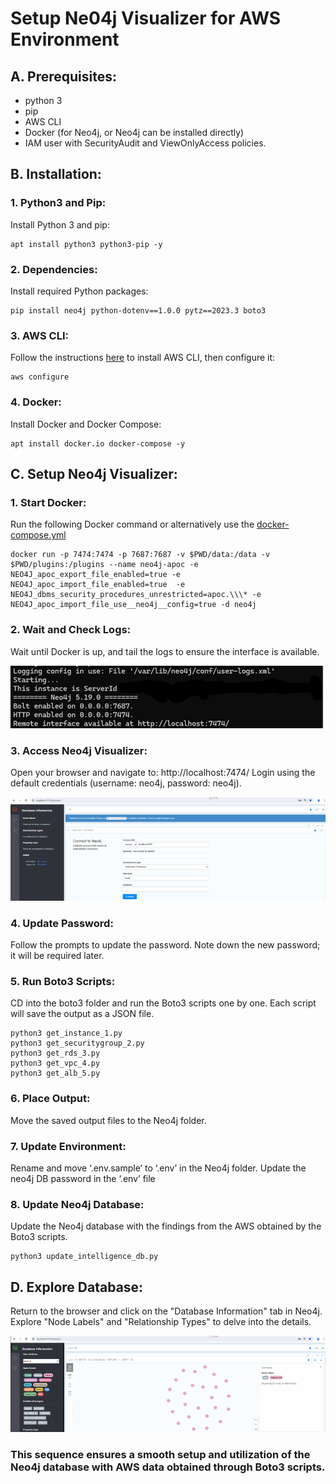 # Setup Ne04j Visualizer for AWS Environment 

## A. Prerequisites:

*	python 3
*	pip
*	AWS CLI
*	Docker (for Neo4j, or Neo4j can be installed directly)
*	IAM user with SecurityAudit and ViewOnlyAccess policies.

## B. Installation:

### 1. Python3 and Pip:
Install Python 3 and pip:
```
apt install python3 python3-pip -y
```

### 2.	Dependencies:
Install required Python packages:
```
pip install neo4j python-dotenv==1.0.0 pytz==2023.3 boto3
```

### 3. AWS CLI:
Follow the instructions [here](https://docs.aws.amazon.com/cli/latest/userguide/getting-started-install.html) to install AWS CLI, then configure it:

```
aws configure
```

### 4. Docker:
Install Docker and Docker Compose:
```
apt install docker.io docker-compose -y
```

## C. Setup Neo4j Visualizer:

### 1. Start Docker:
Run the following Docker command or alternatively use the [docker-compose.yml](docker-compose.yml)
```
docker run -p 7474:7474 -p 7687:7687 -v $PWD/data:/data -v $PWD/plugins:/plugins --name neo4j-apoc -e NEO4J_apoc_export_file_enabled=true -e NEO4J_apoc_import_file_enabled=true  -e NEO4J_dbms_security_procedures_unrestricted=apoc.\\\* -e NEO4J_apoc_import_file_use__neo4j__config=true -d neo4j
```

### 2. Wait and Check Logs:
Wait until Docker is up, and tail the logs to ensure the interface is available.

![alt text](image-1.png)

### 3. Access Neo4j Visualizer:
Open your browser and navigate to: http://localhost:7474/
Login using the default credentials (username: neo4j, password: neo4j).

![alt text](image.png) 

### 4. Update Password:
Follow the prompts to update the password. Note down the new password; it will be required later.

### 5. Run Boto3 Scripts:
CD into the boto3 folder and run the Boto3 scripts one by one. Each script will save the output as a JSON file.
```
python3 get_instance_1.py
python3 get_securitygroup_2.py
python3 get_rds_3.py
python3 get_vpc_4.py
python3 get_alb_5.py
```

### 6. Place Output:
Move the saved output files to the Neo4j folder.

### 7. Update Environment:
Rename and move ‘.env.sample’ to ‘.env’ in the Neo4j folder.
Update the neo4j DB password in the ‘.env’ file

### 8. Update Neo4j Database:
Update the Neo4j database with the findings from the AWS obtained by the Boto3 scripts.
```
python3 update_intelligence_db.py
```

## D. Explore Database:
Return to the browser and click on the "Database Information" tab in Neo4j.
Explore "Node Labels" and "Relationship Types" to delve into the details.

![alt text](image-2.png)

### This sequence ensures a smooth setup and utilization of the Neo4j database with AWS data obtained through Boto3 scripts.
